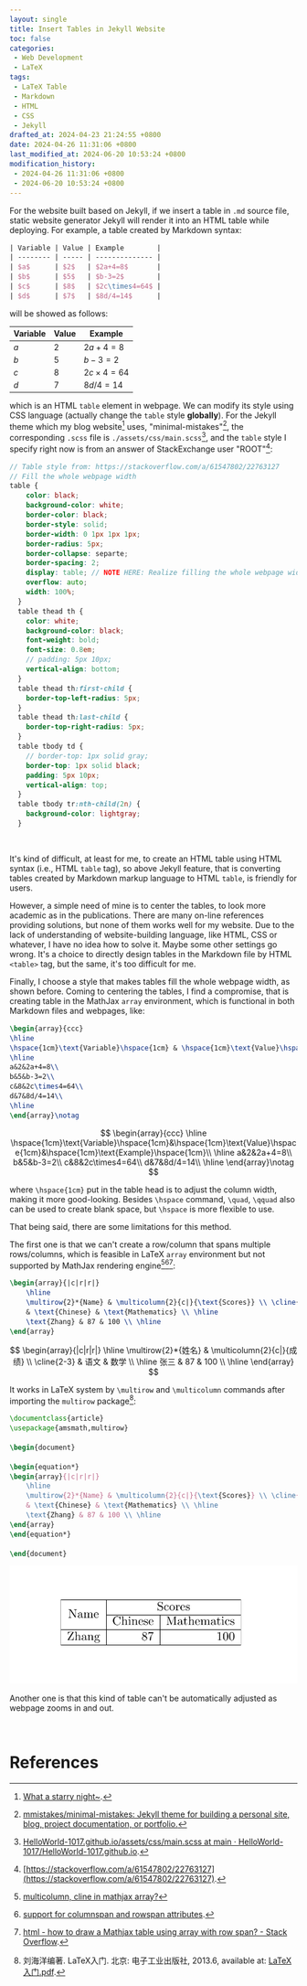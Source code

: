 ```yaml
---
layout: single
title: Insert Tables in Jekyll Website
toc: false
categories:
 - Web Development
 - LaTeX
tags:
 - LaTeX Table
 - Markdown
 - HTML
 - CSS
 - Jekyll
drafted_at: 2024-04-23 21:24:55 +0800
date: 2024-04-26 11:31:06 +0800
last_modified_at: 2024-06-20 10:53:24 +0800
modification_history:
 - 2024-04-26 11:31:06 +0800
 - 2024-06-20 10:53:24 +0800
---
```


For the website built based on Jekyll, if we insert a table in `.md` source file, static website generator Jekyll will render it into an HTML table while deploying. For example, a table created by Markdown syntax: 

```latex
| Variable | Value | Example        |
| -------- | ----- | -------------- |
| $a$      | $2$   | $2a+4=8$       |
| $b$      | $5$   | $b-3=2$        |
| $c$      | $8$   | $2c\times4=64$ |
| $d$      | $7$   | $8d/4=14$      |
```

will be showed as follows:

| Variable | Value | Example        |
| -------- | ----- | -------------- |
| $a$      | $2$   | $2a+4=8$       |
| $b$      | $5$   | $b-3=2$        |
| $c$      | $8$   | $2c\times4=64$ |
| $d$      | $7$   | $8d/4=14$      |

which is an HTML `table` element in webpage. We can modify its style using CSS language (actually change the `table` style **globally**). For the Jekyll theme which my blog website[^1] uses, "minimal-mistakes"[^2], the corresponding `.scss` file is `./assets/css/main.scss`[^3], and the `table` style I specify right now is from an answer of StackExchange user "ROOT"[^4]:

```scss
// Table style from: https://stackoverflow.com/a/61547802/22763127
// Fill the whole webpage width
table {
    color: black;
    background-color: white;
    border-color: black;
    border-style: solid;
    border-width: 0 1px 1px 1px;
    border-radius: 5px;
    border-collapse: separte;
    border-spacing: 2;
    display: table; // NOTE HERE: Realize filling the whole webpage width.
    overflow: auto;
    width: 100%;
  }
  table thead th {
    color: white;
    background-color: black;
    font-weight: bold;
    font-size: 0.8em;
    // padding: 5px 10px;
    vertical-align: bottom;
  }
  table thead th:first-child {
    border-top-left-radius: 5px;
  }
  table thead th:last-child {
    border-top-right-radius: 5px;
  }
  table tbody td {
    // border-top: 1px solid gray;
    border-top: 1px solid black;
    padding: 5px 10px;
    vertical-align: top;
  }
  table tbody tr:nth-child(2n) {
    background-color: lightgray;
  }
```

<br>

It's kind of difficult, at least for me, to create an HTML table using HTML syntax (i.e., HTML `table` tag), so above Jekyll feature, that is converting tables created by Markdown markup language to HTML `table`, is friendly for users. 

However, a simple need of mine is to center the tables, to look more academic as in the publications. There are many on-line references providing solutions, but none of them works well for my website. Due to the lack of understanding of website-building language, like HTML, CSS or whatever, I have no idea how to solve it. Maybe some other settings go wrong. It's a choice to directly design tables in the Markdown file by HTML `<table>` tag, but the same, it's too difficult for me.

Finally, I choose a style that makes tables fill the whole webpage width, as shown before. Coming to centering the tables, I find a compromise, that is creating table in the MathJax `array` environment, which is functional in both Markdown files and webpages, like:

```latex
\begin{array}{ccc}
\hline
\hspace{1cm}\text{Variable}\hspace{1cm} & \hspace{1cm}\text{Value}\hspace{1cm} &\hspace{1cm}\text{Example}\hspace{1cm}\\ 
\hline
a&2&2a+4=8\\
b&5&b-3=2\\
c&8&2c\times4=64\\
d&7&8d/4=14\\
\hline
\end{array}\notag
```

$$
\begin{array}{ccc}
\hline
\hspace{1cm}\text{Variable}\hspace{1cm}&\hspace{1cm}\text{Value}\hspace{1cm}&\hspace{1cm}\text{Example}\hspace{1cm}\\ 
\hline
a&2&2a+4=8\\
b&5&b-3=2\\
c&8&2c\times4=64\\
d&7&8d/4=14\\
\hline
\end{array}\notag
$$

where `\hspace{1cm}` put in the table head is to adjust the column width, making it more good-looking. Besides `\hspace` command, `\quad`, `\qquad` also can be used to create blank space, but `\hspace` is more flexible to use. 

That being said, there are some limitations for this method. 

The first one is that we can't create a row/column that spans multiple rows/columns, which is feasible in LaTeX `array` environment but not supported by MathJax rendering engine[^5][^6][^8]:

```latex
\begin{array}{|c|r|r|}
	\hline
	\multirow{2}*{Name} & \multicolumn{2}{c|}{\text{Scores}} \\ \cline{2-3}
	& \text{Chinese} & \text{Mathematics} \\ \hline
	\text{Zhang} & 87 & 100 \\ \hline
\end{array}
```

$$
\begin{array}{|c|r|r|}
\hline
\multirow{2}*{姓名} &
\multicolumn{2}{c|}{成绩} \\ \cline{2-3}
& 语文 & 数学 \\ \hline
张三 & 87 & 100 \\ \hline
\end{array}
$$

<div class="notice--primary" markdown="1">


It works in LaTeX system by `\multirow` and `\multicolumn` commands after importing the `multirow` package[^7]:

```latex
\documentclass{article}
\usepackage{amsmath,multirow}

\begin{document}

\begin{equation*}
\begin{array}{|c|r|r|}
	\hline
	\multirow{2}*{Name} & \multicolumn{2}{c|}{\text{Scores}} \\ \cline{2-3}
	& \text{Chinese} & \text{Mathematics} \\ \hline
	\text{Zhang} & 87 & 100 \\ \hline
\end{array}
\end{equation*}

\end{document}
```

![image-20240426113640413](https://raw.githubusercontent.com/HelloWorld-1017/blog-images/main/imgs/202404261136654.png)

</div>

Another one is that this kind of table can't be automatically adjusted as webpage zooms in and out.

<br>

# References

[^1]: [What a starry night~](https://helloworld-1017.github.io/).
[^2]: [mmistakes/minimal-mistakes: Jekyll theme for building a personal site, blog, project documentation, or portfolio.](https://github.com/mmistakes/minimal-mistakes)
[^3]: [HelloWorld-1017.github.io/assets/css/main.scss at main · HelloWorld-1017/HelloWorld-1017.github.io](https://github.com/HelloWorld-1017/HelloWorld-1017.github.io/blob/main/assets/css/main.scss).
[^4]: [https://stackoverflow.com/a/61547802/22763127](https://stackoverflow.com/a/61547802/22763127).

[^5]: [multicolumn, cline in mathjax array?](https://groups.google.com/g/mathjax-users/c/zjsFEPtcXMs)
[^6]: [support for columnspan and rowspan attributes](https://groups.google.com/g/mathjax-users/c/jD01t0ZBrJ8).
[^7]: 刘海洋编著. LaTeX入门. 北京: 电子工业出版社, 2013.6, available at: [LaTeX入门.pdf](https://yun.weicheng.men/Book/LaTeX%E5%85%A5%E9%97%A8.pdf).
[^8]: [html - how to draw a Mathjax table using array with row span? - Stack Overflow](https://stackoverflow.com/questions/65716016/how-to-draw-a-mathjax-table-using-array-with-row-span).

